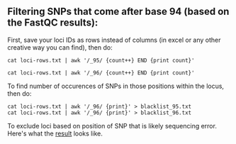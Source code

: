 Filtering SNPs that come after base 94 (based on the FastQC results):
-------


First, save your loci IDs as rows instead of columns (in excel or any other creative way you can find), then do:

	cat loci-rows.txt | awk '/_95/ {count++} END {print count}'
	
	cat loci-rows.txt | awk '/_96/ {count++} END {print count}'

To find number of occurences of SNPs in those positions within the locus, then do: 

	cat loci-rows.txt | awk '/_96/ {print}' > blacklist_95.txt
	cat loci-rows.txt | awk '/_96/ {print}' > blacklist_96.txt

To exclude loci based on position of SNP that is likely sequencing error. Here's what the [result](https://github.com/pesalerno/PUMAgenomics/blob/master/loci-SNPs.txt) looks like. 

	





